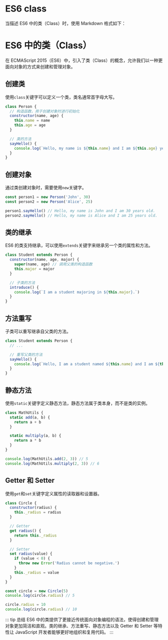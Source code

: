 # ES6 class

当描述 ES6 中的类（Class）时，使用 Markdown 格式如下：

# ES6 中的类（Class）

在 ECMAScript 2015（ES6）中，引入了类（Class）的概念，允许我们以一种更面向对象的方式来创建和管理对象。

## 创建类

使用`class`关键字可以定义一个类，类名通常首字母大写。

```js
class Person {
  // 构造函数，用于创建对象时进行初始化
  constructor(name, age) {
    this.name = name
    this.age = age
  }

  // 类的方法
  sayHello() {
    console.log(`Hello, my name is ${this.name} and I am ${this.age} years old.`)
  }
}
```

## 创建对象

通过类创建对象时，需要使用`new`关键字。

```js
const person1 = new Person('John', 30)
const person2 = new Person('Alice', 25)

person1.sayHello() // Hello, my name is John and I am 30 years old.
person2.sayHello() // Hello, my name is Alice and I am 25 years old.
```

## 类的继承

ES6 的类支持继承，可以使用`extends`关键字来继承另一个类的属性和方法。

```js
class Student extends Person {
  constructor(name, age, major) {
    super(name, age) // 调用父类的构造函数
    this.major = major
  }

  // 子类的方法
  introduce() {
    console.log(`I am a student majoring in ${this.major}.`)
  }
}
```

## 方法重写

子类可以重写继承自父类的方法。

```js
class Student extends Person {
  // ...

  // 重写父类的方法
  sayHello() {
    console.log(`Hello, I am a student named ${this.name} and I am ${this.age} years old.`)
  }
}
```

## 静态方法

使用`static`关键字定义静态方法，静态方法属于类本身，而不是类的实例。

```js
class MathUtils {
  static add(a, b) {
    return a + b
  }

  static multiply(a, b) {
    return a * b
  }
}

console.log(MathUtils.add(2, 3)) // 5
console.log(MathUtils.multiply(2, 3)) // 6
```

## Getter 和 Setter

使用`get`和`set`关键字定义属性的读取器和设置器。

```js
class Circle {
  constructor(radius) {
    this._radius = radius
  }

  // Getter
  get radius() {
    return this._radius
  }

  // Setter
  set radius(value) {
    if (value < 0) {
      throw new Error('Radius cannot be negative.')
    }
    this._radius = value
  }
}

const circle = new Circle(5)
console.log(circle.radius) // 5

circle.radius = 10
console.log(circle.radius) // 10
```

::: tip 总结
ES6 中的类提供了更接近传统面向对象编程的语法，使得创建和管理对象更加简洁和直观。类的继承、方法重写、静态方法以及 Getter 和 Setter 等特性让 JavaScript 开发者能够更好地组织和复用代码。
:::
